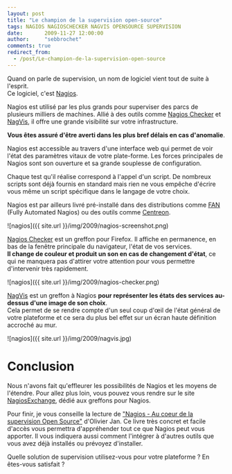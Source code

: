 ```yaml
---
layout: post
title: "Le champion de la supervision open-source"
tags: NAGIOS NAGIOSCHECKER NAGVIS OPENSOURCE SUPERVISION
date:       2009-11-27 12:00:00
author:     "sebbrochet"
comments: true
redirect_from:
  - /post/Le-champion-de-la-supervision-open-source
---
```


Quand on parle de supervision, un nom de logiciel vient tout de suite à l'esprit.  
Ce logiciel, c'est [Nagios](http://www.nagios.org/).

Nagios est utilisé par les plus grands pour superviser des parcs de plusieurs milliers de machines. Allié à des outils comme [Nagios Checker](http://code.google.com/p/nagioschecker/) et [NagVis](http://www.nagvis.org/), il offre une grande visibilité sur votre infrastructure.

**Vous êtes assuré d'être averti dans les plus bref délais en cas d'anomalie**.

Nagios est accessible au travers d'une interface web qui permet de voir l'état des paramètres vitaux de votre plate-forme. Les forces principales de Nagios sont son ouverture et sa grande souplesse de configuration.

Chaque test qu'il réalise correspond à l'appel d'un script. De nombreux scripts sont déjà fournis en standard mais rien ne vous empêche d'écrire vous même un script spécifique dans le langage de votre choix.

Nagios est par ailleurs livré pré-installé dans des distributions comme [FAN](http://fannagioscd.sourceforge.net/drupal/) (Fully Automated Nagios) ou des outils comme [Centreon](http://www.centreon.com/).

![nagios]({{ site.url }}/img/2009/nagios-screenshot.png)

[Nagios Checker](http://code.google.com/p/nagioschecker/) est un greffon pour Firefox. Il affiche en permanence, en bas de la fenêtre principale du navigateur, l'état de vos services.  
**Il change de couleur et produit un son en cas de changement d'état**, ce qui ne manquera pas d'attirer votre attention pour vous permettre d'intervenir très rapidement.

![nagios]({{ site.url }}/img/2009/nagios-checker.png)

[NagVis](http://www.nagvis.org/) est un greffon à Nagios **pour représenter les états des services au-dessus d'une image de son choix**.  
Cela permet de se rendre compte d'un seul coup d'œil de l'état général de votre plateforme et ce sera du plus bel effet sur un écran haute définition accroché au mur.

![nagios]({{ site.url }}/img/2009/nagvis.jpg)

# Conclusion
Nous n'avons fait qu'effleurer les possibilités de Nagios et les moyens de l'étendre. Pour allez plus loin, vous pouvez vous rendre sur le site [NagiosExchange](http://www.nagiosexchange.org/), dédié aux  greffons pour Nagios.

Pour finir, je vous conseille la lecture de ["Nagios - Au coeur de la supervision Open Source"](http://www.amazon.fr/gp/product/2746046032?ie=UTF8&tag=sebbrochet-21&link_code=as3&camp=2522&creative=9474&creativeASIN=2746046032) d'Olivier Jan. Ce livre très concret et facile d'accès vous permettra d'appréhender tout ce que Nagios peut vous apporter. Il vous indiquera aussi comment l'intégrer à d'autres outils que vous avez déjà installés ou prévoyez d'installer.

Quelle solution de supervision utilisez-vous pour votre plateforme ?
En êtes-vous satisfait ?

